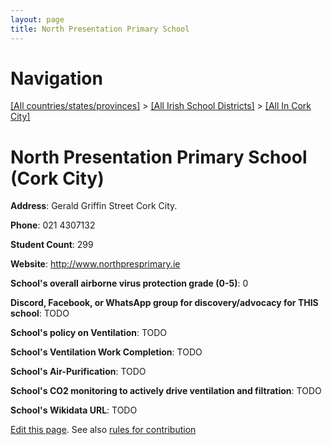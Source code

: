 ```yaml
---
layout: page
title: North Presentation Primary School
---
```

# Navigation

[[All countries/states/provinces]](../../..) > [[All Irish School Districts]](../..) > [[All In Cork City]](..)

# North Presentation Primary School (Cork City)

**Address**: Gerald Griffin Street Cork City.

**Phone**: 021 4307132

**Student Count**: 299

**Website**: <http://www.northpresprimary.ie>

**School's overall airborne virus protection grade (0-5)**: 0

**Discord, Facebook, or WhatsApp group for discovery/advocacy for THIS school**: TODO

**School's policy on Ventilation**: TODO

**School's Ventilation Work Completion**: TODO

**School's Air-Purification**: TODO

**School's CO2 monitoring to actively drive ventilation and filtration**: TODO

**School's Wikidata URL**: TODO


[Edit this page](https://github.com/ventilate-schools/Ireland/edit/main/./Cork_City/North_Presentation_Primary_School.md). See also [rules for contribution](../../../contribution-rules/)